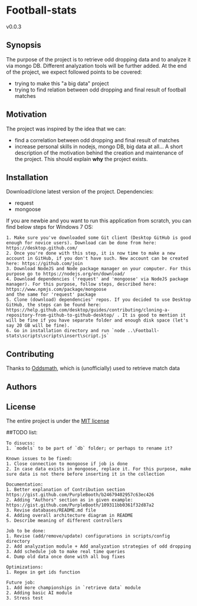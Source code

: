 # Football-stats

v0.0.3

## Synopsis

The purpose of the project is to retrieve odd dropping data and to analyze it via mongo DB. Different analyzation tools will be further added. At the end of the project, we expect followed points to be covered:
- trying to make this "a big data" project
- trying to find relation between odd dropping and final result of football matches

## Motivation

The project was inspired by the idea that we can:
- find a correlation between odd dropping and final result of matches
- increase personal skills in nodejs, mongo DB, big data at all...
A short description of the motivation behind the creation and maintenance of the project. This should explain **why** the project exists.

## Installation

Download/clone latest version of the project.
Dependencies:
- request
- mongoose

If you are newbie and you want to run this application from scratch, you can find below steps for Windows 7 OS:

```
1. Make sure you've downloaded some Git client (Desktop GitHub is good enough for novice users). Download can be done from here: https://desktop.github.com/
2. Once you're done with this step, it is now time to make a new account in GitHub, if you don't have such. New account can be created here: https://github.com/join
3. Download NodeJS and Node package manager on your computer. For this purpose go to https://nodejs.org/en/download/
4. Download dependencies ('request' and 'mongoose' via NodeJS package manager). For this purpose, follow steps, described here:
https://www.npmjs.com/package/mongoose
and the same for 'request' package
5. Clone (download) dependencies' repos. If you decided to use Desktop GitHub, the steps can be found here: https://help.github.com/desktop/guides/contributing/cloning-a-repository-from-github-to-github-desktop/ . It is good to mention it will be fine if you have separate folder and enough disk space (let's say 20 GB will be fine). 
6. Go in installation directory and run `node ..\Football-stats\scripts\scripts\insert\script.js`
```

## Contributing

Thanks to [Oddsmath](http://www.oddsmath.com/), which is (unofficially) used to retrieve match data

## Authors

## License

The entire project is under the [MIT license](http://opensource.org/licenses/mit-license.php)

##TODO list:

```
To disucss:
1. `models` to be part of `db` folder; or perhaps to rename it?

Known issues to be fixed:
1. Close connection to mongoose if job is done
2. In case data exists in mongoose, replace it. For this purpose, make sure data is not there before inserting it in the collection

Documentation: 
1. Better explanation of Contribution section https://gist.github.com/PurpleBooth/b24679402957c63ec426
2. Adding "Authors" section as in given example: https://gist.github.com/PurpleBooth/109311bb0361f32d87a2
3. Revise databases/README.md file
4. Adding overall architecture diagram in README
5. Describe meaning of different controllers

Job to be done:
1. Revise (add/remove/update) configurations in scripts/config directory
2. Add analyzation module + Add analyzation strategies of odd dropping
3. Add schedule job to make real time queries
4. Dump old data once done with all bug fixes

Optimizations:
1. Regex in get ids function

Future job:
1. Add more championships in `retrieve data` module
2. Adding basic AI module
3. Stress test
```